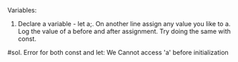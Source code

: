 Variables: 

1. Declare a variable - let a;. On another line assign any value you like to a. Log the value of a before and after assignment. Try doing the same with const. 

#sol. Error for both const and let: We Cannot access 'a' before initialization